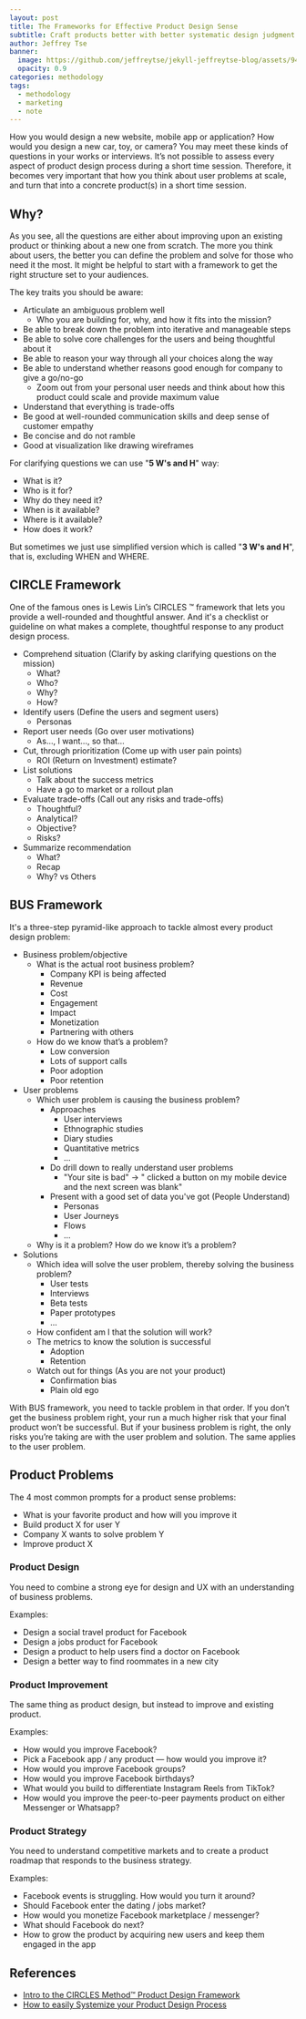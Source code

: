 ```yaml
---
layout: post
title: The Frameworks for Effective Product Design Sense
subtitle: Craft products better with better systematic design judgment
author: Jeffrey Tse
banner:
  image: https://github.com/jeffreytse/jekyll-jeffreytse-blog/assets/9413601/188591ff-8c85-413c-98a0-324de619587f
  opacity: 0.9
categories: methodology
tags:
  - methodology
  - marketing
  - note
---
```


How you would design a new website, mobile app or application? How would you
design a new car, toy, or camera? You may meet these kinds of questions in your
works or interviews. It’s not possible to assess every aspect of product design
process during a short time session. Therefore, it becomes very important that
how you think about user problems at scale, and turn that into a concrete
product(s) in a short time session.

## Why?

As you see, all the questions are either about improving upon an existing
product or thinking about a new one from scratch. The more you think about
users, the better you can define the problem and solve for those who need it
the most. It might be helpful to start with a framework to get the right
structure set to your audiences.

The key traits you should be aware:

- Articulate an ambiguous problem well
  - Who you are building for, why, and how it fits into the mission?
- Be able to break down the problem into iterative and manageable steps
- Be able to solve core challenges for the users and being thoughtful about it
- Be able to reason your way through all your choices along the way
- Be able to understand whether reasons good enough for company to give a go/no-go
  - Zoom out from your personal user needs and think about how this product
    could scale and provide maximum value
- Understand that everything is trade-offs
- Be good at well-rounded communication skills and deep sense of customer empathy
- Be concise and do not ramble
- Good at visualization like drawing wireframes

For clarifying questions we can use "__5 W's and H__" way:

- What is it?
- Who is it for?
- Why do they need it?
- When is it available?
- Where is it available?
- How does it work?

But sometimes we just use simplified version which is called "__3 W's and H__",
that is, excluding WHEN and WHERE.

## CIRCLE Framework

One of the famous ones is Lewis Lin’s CIRCLES ™ framework that lets you provide
a well-rounded and thoughtful answer. And it's a checklist or guideline on what
makes a complete, thoughtful response to any product design process.

- Comprehend situation (Clarify by asking clarifying questions on the mission)
  - What?
  - Who?
  - Why?
  - How?
- Identify users (Define the users and segment users)
  - Personas
- Report user needs (Go over user motivations)
  - As..., I want..., so that...
- Cut, through prioritization (Come up with user pain points)
  - ROI (Return on Investment) estimate?
- List solutions
  - Talk about the success metrics
  - Have a go to market or a rollout plan
- Evaluate trade-offs (Call out any risks and trade-offs)
  - Thoughtful?
  - Analytical?
  - Objective?
  - Risks?
- Summarize recommendation
  - What?
  - Recap
  - Why? vs Others

## BUS Framework

It's a three-step pyramid-like approach to tackle almost every product design
problem:

- Business problem/objective
  - What is the actual root business problem?
    - Company KPI is being affected
    - Revenue
    - Cost
    - Engagement
    - Impact
    - Monetization
    - Partnering with others
  - How do we know that’s a problem?
    - Low conversion
    - Lots of support calls
    - Poor adoption
    - Poor retention
- User problems
  - Which user problem is causing the business problem?
    - Approaches
      - User interviews
      - Ethnographic studies
      - Diary studies
      - Quantitative metrics
      - ...
    - Do drill down to really understand user problems
      - "Your site is bad" -> " clicked a button on my mobile device and the
        next screen was blank"
    - Present with a good set of data you've got (People Understand)
      - Personas
      - User Journeys
      - Flows
      - ...
  - Why is it a problem? How do we know it’s a problem?
- Solutions
  - Which idea will solve the user problem, thereby solving the business problem?
    - User tests
    - Interviews
    - Beta tests
    - Paper prototypes
    - ...
  - How confident am I that the solution will work?
  - The metrics to know the solution is successful
    - Adoption
    - Retention
  - Watch out for things (As you are not your product)
    - Confirmation bias
    - Plain old ego

With BUS framework, you need to tackle problem in that order. If you don’t get
the business problem right, your run a much higher risk that your final product
won’t be successful. But if your business problem is right, the only risks
you’re taking are with the user problem and solution. The same applies to the
user problem.

## Product Problems

The 4 most common prompts for a product sense problems:

- What is your favorite product and how will you improve it
- Build product X for user Y
- Company X wants to solve problem Y
- Improve product X

### Product Design

You need to combine a strong eye for design and UX with an understanding of
business problems.

Examples:

- Design a social travel product for Facebook
- Design a jobs product for Facebook
- Design a product to help users find a doctor on Facebook
- Design a better way to find roommates in a new city

### Product Improvement

The same thing as product design, but instead to improve and existing product.

Examples:

- How would you improve Facebook?
- Pick a Facebook app / any product — how would you improve it?
- How would you improve Facebook groups?
- How would you improve Facebook birthdays?
- What would you build to differentiate Instagram Reels from TikTok?
- How would you improve the peer-to-peer payments product on either Messenger
  or Whatsapp?

### Product Strategy

You need to understand competitive markets and to create a product roadmap that
responds to the business strategy.

Examples:

- Facebook events is struggling. How would you turn it around?
- Should Facebook enter the dating / jobs market?
- How would you monetize Facebook marketplace / messenger?
- What should Facebook do next?
- How to grow the product by acquiring new users and keep them engaged in the app

## References

- [Intro to the CIRCLES Method™ Product Design Framework](https://www.impactinterview.com/2016/06/circles-method-product-design-framework/)
- [How to easily Systemize your Product Design Process](https://medium.muz.li/the-bus-product-design-framework-af5c527b4518)
